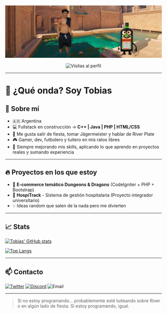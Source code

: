 <p align="center">
  <img src="banner.png" alt="@33Tobias Banner" />
</p>

<p align="center">
  <img src="https://komarev.com/ghpvc/?username=33Tobias&color=red" alt="Visitas al perfil"/>
</p>

---

# 👋 ¿Qué onda? Soy Tobias

## 🚀 Sobre mí

- 🇦🇷 Argentina
- 💻 Fullstack en construcción → **C++ | Java | PHP | HTML/CSS**
- 🎉 Me gusta salir de fiesta, tomar Jägermeister y hablar de River Plate
- 🎮 Gamer, dev, futbolero y tuitero en mis ratos libres
- 🧠 Siempre mejorando mis skills, aplicando lo que aprendo en proyectos reales y sumando experiencia

---

## 🔥 Proyectos en los que estoy

- 🛒 **E-commerce temático Dungeons & Dragons** (CodeIgniter + PHP + Bootstrap)
- 🏥 **HospiTrack** - Sistema de gestión hospitalaria (Proyecto integrador universitario)
- 💡 Ideas random que salen de la nada pero me divierten

---

## 📈 Stats

[![Tobias' GitHub stats](https://github-readme-stats.vercel.app/api?username=33Tobias&show_icons=true&theme=radical)](https://github.com/33Tobias)

[![Top Langs](https://github-readme-stats.vercel.app/api/top-langs/?username=33Tobias&layout=compact&theme=radical)](https://github.com/33Tobias)

---

## 📫 Contacto

[![Twitter](https://img.shields.io/badge/-@tobiager-1DA1F2?style=flat-square&logo=twitter&logoColor=white)](https://twitter.com/tobiager)
[![Discord](https://img.shields.io/badge/Discord-Tobias%231337-5865F2?style=flat-square&logo=discord&logoColor=white)](https://discord.com)
![Email](https://img.shields.io/badge/Email-Pronto%20disponible-lightgrey?style=flat-square)

---

> Si no estoy programando... probablemente esté tuiteando sobre River o en algún lado de fiesta. Si estoy programando, igual.
